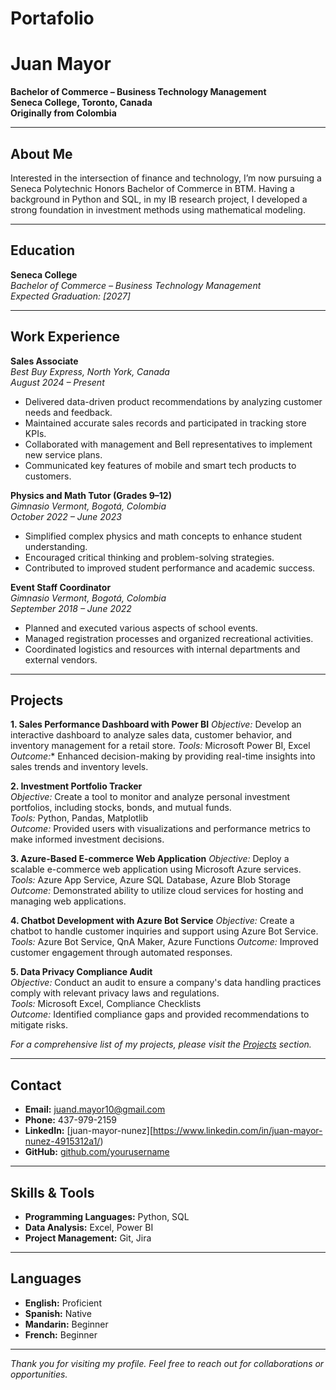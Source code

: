 # Portafolio
# Juan Mayor

**Bachelor of Commerce – Business Technology Management**  
**Seneca College, Toronto, Canada**  
**Originally from Colombia**

---

## About Me

Interested in the intersection of finance and technology, I’m now pursuing a Seneca Polytechnic Honors Bachelor of Commerce in BTM. Having a background in Python and SQL, in my IB research project, I developed a strong foundation in investment methods using mathematical modeling.

---

## Education

**Seneca College**  
*Bachelor of Commerce – Business Technology Management*  
*Expected Graduation: [2027]*

---

## Work Experience

**Sales Associate**  
*Best Buy Express, North York, Canada*  
*August 2024 – Present*

- Delivered data-driven product recommendations by analyzing customer needs and feedback.
- Maintained accurate sales records and participated in tracking store KPIs.
- Collaborated with management and Bell representatives to implement new service plans.
- Communicated key features of mobile and smart tech products to customers.

**Physics and Math Tutor (Grades 9–12)**  
*Gimnasio Vermont, Bogotá, Colombia*  
*October 2022 – June 2023*

- Simplified complex physics and math concepts to enhance student understanding.
- Encouraged critical thinking and problem-solving strategies.
- Contributed to improved student performance and academic success.

**Event Staff Coordinator**  
*Gimnasio Vermont, Bogotá, Colombia*  
*September 2018 – June 2022*

- Planned and executed various aspects of school events.
- Managed registration processes and organized recreational activities.
- Coordinated logistics and resources with internal departments and external vendors.

---
## Projects

**1. Sales Performance Dashboard with Power BI**
*Objective:* Develop an interactive dashboard to analyze sales data, customer behavior, and inventory management for a retail store.
*Tools:* Microsoft Power BI, Excel
*Outcome:** Enhanced decision-making by providing real-time insights into sales trends and inventory levels.

**2. Investment Portfolio Tracker**  
*Objective:* Create a tool to monitor and analyze personal investment portfolios, including stocks, bonds, and mutual funds.  
*Tools:* Python, Pandas, Matplotlib  
*Outcome:* Provided users with visualizations and performance metrics to make informed investment decisions.

**3. Azure-Based E-commerce Web Application**
*Objective:* Deploy a scalable e-commerce web application using Microsoft Azure services.
*Tools:* Azure App Service, Azure SQL Database, Azure Blob Storage
*Outcome:* Demonstrated ability to utilize cloud services for hosting and managing web applications.

**4. Chatbot Development with Azure Bot Service**
*Objective:* Create a chatbot to handle customer inquiries and support using Azure Bot Service.
*Tools:* Azure Bot Service, QnA Maker, Azure Functions
*Outcome:* Improved customer engagement through automated responses.

**5. Data Privacy Compliance Audit**  
*Objective:* Conduct an audit to ensure a company's data handling practices comply with relevant privacy laws and regulations.  
*Tools:* Microsoft Excel, Compliance Checklists  
*Outcome:* Identified compliance gaps and provided recommendations to mitigate risks.

*For a comprehensive list of my projects, please visit the [Projects](./projects) section.*

---

## Contact

- **Email:** [juand.mayor10@gmail.com](mailto:juand.mayor10@gmail.com)
- **Phone:** 437-979-2159
- **LinkedIn:** [juan-mayor-nunez][https://www.linkedin.com/in/juan-mayor-nunez-4915312a1/)
- **GitHub:** [github.com/yourusername](https://github.com/yourusername)

---

## Skills & Tools

- **Programming Languages:** Python, SQL
- **Data Analysis:** Excel, Power BI
- **Project Management:** Git, Jira

---

## Languages

- **English:** Proficient
- **Spanish:** Native
- **Mandarin:** Beginner
- **French:** Beginner

---

*Thank you for visiting my profile. Feel free to reach out for collaborations or opportunities.*
